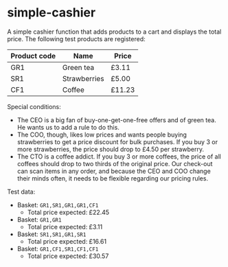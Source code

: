 # simple-cashier

A simple cashier function that adds products to a cart and displays the total price.
The following test products are registered:

| Product code | Name         | Price  |
| ------------ | ------------ | ------ |
| GR1          | Green tea    | £3.11  |
| SR1          | Strawberries | £5.00  |
| CF1          | Coffee       | £11.23 |

Special conditions:

- The CEO is a big fan of buy-one-get-one-free offers and of green tea. He wants us to add a
  rule to do this.
- The COO, though, likes low prices and wants people buying strawberries to get a price
  discount for bulk purchases. If you buy 3 or more strawberries, the price should drop to £4.50
  per strawberry.
- The CTO is a coffee addict. If you buy 3 or more coffees, the price of all coffees should drop
  to two thirds of the original price.
  Our check-out can scan items in any order, and because the CEO and COO change their minds often,
  it needs to be flexible regarding our pricing rules.

Test data:

- Basket: `GR1,SR1,GR1,GR1,CF1`
  - Total price expected: £22.45
- Basket: `GR1,GR1`
  - Total price expected: £3.11
- Basket: `SR1,SR1,GR1,SR1`
  - Total price expected: £16.61
- Basket: `GR1,CF1,SR1,CF1,CF1`
  - Total price expected: £30.57

